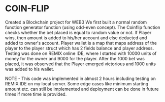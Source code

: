 # COIN-FLIP
Created a Blockchain project for WEB3 
We first built a normal random function generator function (using odd-even concept).
The Coinflip function checks whether the bet placed is equal to random value or not. 
If Player wins, then amount is added to his/her account and else deducted and added to owner's account.
Player wallet is a map that maps address of the player to the player struct which has 2 fields balance and player address.
Testing was done on REMIX online IDE, where I started with 10000 units of money for the owner and 9000 for the player. After the 1000 bet was placed, it was observed that the Player emerged victorious and 1000 units was added to his wallet.

NOTE - This code was implemented in almost 2 hours including testing on REMIX IDE on my local server. Some edge cases like minimum starting amount etc. can still be implemented and deployment can be done in future times if more time is provided.
